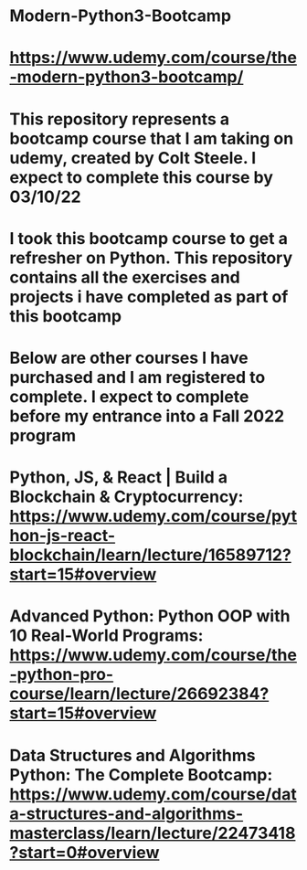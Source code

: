 # Modern-Python3-Bootcamp
# https://www.udemy.com/course/the-modern-python3-bootcamp/
# This repository represents a bootcamp course that I am taking on udemy, created by Colt Steele. I expect to complete this course by 03/10/22
# I took this bootcamp course to get a refresher on Python. This repository contains all the exercises and projects i have completed as part of this bootcamp
# Below are other courses I have purchased and I am registered to complete. I expect to complete before my entrance into a Fall 2022 program

# Python, JS, & React | Build a Blockchain & Cryptocurrency: https://www.udemy.com/course/python-js-react-blockchain/learn/lecture/16589712?start=15#overview
# Advanced Python: Python OOP with 10 Real-World Programs: https://www.udemy.com/course/the-python-pro-course/learn/lecture/26692384?start=15#overview
# Data Structures and Algorithms Python: The Complete Bootcamp: https://www.udemy.com/course/data-structures-and-algorithms-masterclass/learn/lecture/22473418?start=0#overview

